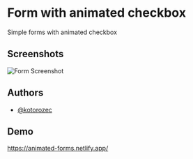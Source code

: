# Form with animated checkbox

Simple forms with animated checkbox

## Screenshots

![Form Screenshot](../Flex%20Forms%20with%20animated%20checkbox/images/screenshoot.png)

## Authors

-   [@kotorozec](https://github.com/kotorozec)

## Demo

https://animated-forms.netlify.app/

